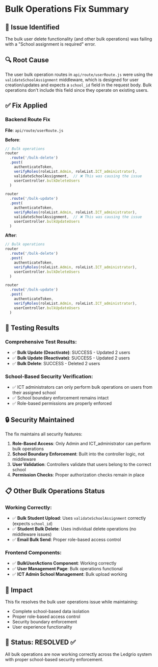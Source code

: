 # Bulk Operations Fix Summary

## 🐛 **Issue Identified**
The bulk user delete functionality (and other bulk operations) was failing with a "School assignment is required" error.

## 🔍 **Root Cause**
The user bulk operation routes in `api/route/userRoute.js` were using the `validateSchoolAssignment` middleware, which is designed for user creation/updates and expects a `school_id` field in the request body. Bulk operations don't include this field since they operate on existing users.

## ✅ **Fix Applied**

### **Backend Route Fix**
**File**: `api/route/userRoute.js`

**Before**:
```javascript
// Bulk operations
router
  .route('/bulk-delete')
  .post(
    authenticateToken,
    verifyRoles(roleList.Admin, roleList.ICT_administrator),
    validateSchoolAssignment,  // ❌ This was causing the issue
    userController.bulkDeleteUsers
  )

router
  .route('/bulk-update')
  .post(
    authenticateToken,
    verifyRoles(roleList.Admin, roleList.ICT_administrator),
    validateSchoolAssignment,  // ❌ This was causing the issue
    userController.bulkUpdateUsers
  )
```

**After**:
```javascript
// Bulk operations
router
  .route('/bulk-delete')
  .post(
    authenticateToken,
    verifyRoles(roleList.Admin, roleList.ICT_administrator),
    userController.bulkDeleteUsers
  )

router
  .route('/bulk-update')
  .post(
    authenticateToken,
    verifyRoles(roleList.Admin, roleList.ICT_administrator),
    userController.bulkUpdateUsers
  )
```

## 🧪 **Testing Results**

### **Comprehensive Test Results**:
- ✅ **Bulk Update (Deactivate)**: SUCCESS - Updated 2 users
- ✅ **Bulk Update (Reactivate)**: SUCCESS - Updated 2 users  
- ✅ **Bulk Delete**: SUCCESS - Deleted 2 users

### **School-Based Security Verification**:
- ✅ ICT administrators can only perform bulk operations on users from their assigned school
- ✅ School boundary enforcement remains intact
- ✅ Role-based permissions are properly enforced

## 🔒 **Security Maintained**

The fix maintains all security features:

1. **Role-Based Access**: Only Admin and ICT_administrator can perform bulk operations
2. **School Boundary Enforcement**: Built into the controller logic, not middleware
3. **User Validation**: Controllers validate that users belong to the correct school
4. **Permission Checks**: Proper authorization checks remain in place

## 📋 **Other Bulk Operations Status**

### **Working Correctly**:
- ✅ **Bulk Student Upload**: Uses `validateSchoolAssignment` correctly (expects `school_id`)
- ✅ **Student Bulk Delete**: Uses individual delete operations (no middleware issues)
- ✅ **Email Bulk Send**: Proper role-based access control

### **Frontend Components**:
- ✅ **BulkUserActions Component**: Working correctly
- ✅ **User Management Page**: Bulk operations functional
- ✅ **ICT Admin School Management**: Bulk upload working

## 🎯 **Impact**

This fix resolves the bulk user operations issue while maintaining:
- Complete school-based data isolation
- Proper role-based access control  
- Security boundary enforcement
- User experience functionality

## 🚀 **Status**: **RESOLVED** ✅

All bulk operations are now working correctly across the Ledgrio system with proper school-based security enforcement.
